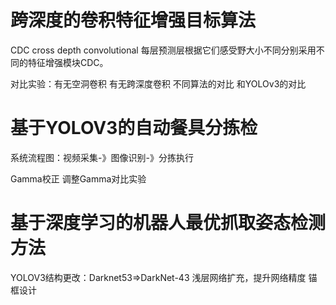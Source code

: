 # 跨深度的卷积特征增强目标算法

CDC cross depth convolutional
每层预测层根据它们感受野大小不同分别采用不同的特征增强模块CDC。

对比实验：有无空洞卷积 有无跨深度卷积 不同算法的对比 和YOLOv3的对比

# 基于YOLOV3的自动餐具分拣检
系统流程图：视频采集-》图像识别-》分拣执行

Gamma校正 调整Gamma对比实验

# 基于深度学习的机器人最优抓取姿态检测方法
YOLOV3结构更改：Darknet53=>DarkNet-43
浅层网络扩充，提升网络精度
锚框设计